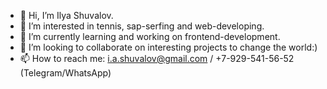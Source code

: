 - 👋 Hi, I’m Ilya Shuvalov.
- 👀 I’m interested in tennis, sap-serfing and web-developing. 
- 🌱 I’m currently learning and working on frontend-development.
- 💞️ I’m looking to collaborate on interesting projects to change the world:)
- 📫 How to reach me: i.a.shuvalov@gmail.com / +7-929-541-56-52 (Telegram/WhatsApp)

<!---
IShuvaloff/IShuvaloff is a ✨ special ✨ repository because its `README.md` (this file) appears on your GitHub profile.
You can click the Preview link to take a look at your changes.
--->
